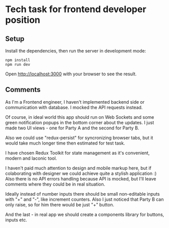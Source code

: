 # Tech task for frontend developer position

## Setup

Install the dependencies, then run the server in development mode:

```
npm install
npm run dev
```

Open [http://localhost:3000](http://localhost:3000) with your browser to see the result.

## Comments

As I'm a Frontend engineer, I haven't implemented backend side or communication with database. I mocked the API requests instead.

Of course, in ideal world this app should run on Web Sockets and some green notification popups in the bottom corner about the updates.
I just made two UI views - one for Party A and the second for Party B.

Also we could use "redux-persist" for syncronizing browser tabs, but it would take much longer time then estimated for test task.

I have chosen Redux Toolkit for state management as it's convenient, modern and laconic tool.

I haven't paid much attention to design and mobile markup here, but if colaborating with designer we could achieve quite a stylish application :)
Also there is no API errors handling because API is mocked, but I'll leave comments where they could be in real situation.

Ideally instead of number inputs there should be small non-editable inputs with "+" and "-", like increment counters. Also I just noticed that Party B can only raise, so for him there would be just "+" button.

And the last - in real app we should create a components library for buttons, inputs etc.